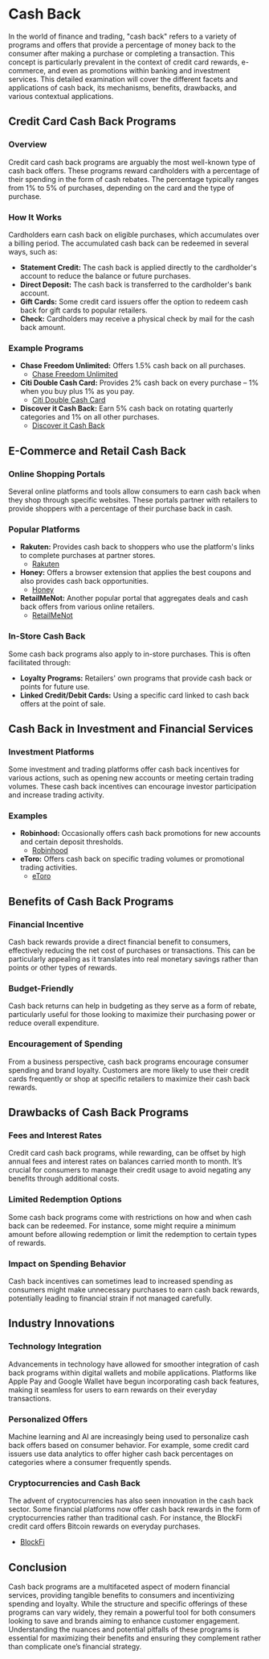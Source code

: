 # Cash Back

In the world of finance and trading, "cash back" refers to a variety of programs and offers that provide a percentage of money back to the consumer after making a purchase or completing a transaction. This concept is particularly prevalent in the context of credit card rewards, e-commerce, and even as promotions within banking and investment services. This detailed examination will cover the different facets and applications of cash back, its mechanisms, benefits, drawbacks, and various contextual applications.

## Credit Card Cash Back Programs

### Overview

Credit card cash back programs are arguably the most well-known type of cash back offers. These programs reward cardholders with a percentage of their spending in the form of cash rebates. The percentage typically ranges from 1% to 5% of purchases, depending on the card and the type of purchase.

### How It Works

Cardholders earn cash back on eligible purchases, which accumulates over a billing period. The accumulated cash back can be redeemed in several ways, such as:

- **Statement Credit:** The cash back is applied directly to the cardholder's account to reduce the balance or future purchases.
- **Direct Deposit:** The cash back is transferred to the cardholder's bank account.
- **Gift Cards:** Some credit card issuers offer the option to redeem cash back for gift cards to popular retailers.
- **Check:** Cardholders may receive a physical check by mail for the cash back amount.

### Example Programs

- **Chase Freedom Unlimited:** Offers 1.5% cash back on all purchases.
  - [Chase Freedom Unlimited](https://creditcards.chase.com/cash-back-credit-cards/freedom/unlimited)
- **Citi Double Cash Card:** Provides 2% cash back on every purchase – 1% when you buy plus 1% as you pay.
  - [Citi Double Cash Card](https://www.citi.com/credit-cards/citi-double-cash-credit-card)
- **Discover it Cash Back:** Earn 5% cash back on rotating quarterly categories and 1% on all other purchases.
  - [Discover it Cash Back](https://www.discover.com/credit-cards/cash-back/)

## E-Commerce and Retail Cash Back

### Online Shopping Portals

Several online platforms and tools allow consumers to earn cash back when they shop through specific websites. These portals partner with retailers to provide shoppers with a percentage of their purchase back in cash.

### Popular Platforms

- **Rakuten:** Provides cash back to shoppers who use the platform's links to complete purchases at partner stores.
  - [Rakuten](https://www.rakuten.com/)
- **Honey:** Offers a browser extension that applies the best coupons and also provides cash back opportunities.
  - [Honey](https://www.joinhoney.com/)
- **RetailMeNot:** Another popular portal that aggregates deals and cash back offers from various online retailers.
  - [RetailMeNot](https://www.retailmenot.com/)

### In-Store Cash Back

Some cash back programs also apply to in-store purchases. This is often facilitated through:

- **Loyalty Programs:** Retailers' own programs that provide cash back or points for future use.
- **Linked Credit/Debit Cards:** Using a specific card linked to cash back offers at the point of sale.

## Cash Back in Investment and Financial Services

### Investment Platforms

Some investment and trading platforms offer cash back incentives for various actions, such as opening new accounts or meeting certain trading volumes. These cash back incentives can encourage investor participation and increase trading activity.

### Examples

- **Robinhood:** Occasionally offers cash back promotions for new accounts and certain deposit thresholds.
  - [Robinhood](https://robinhood.com/)
- **eToro:** Offers cash back on specific trading volumes or promotional trading activities.
  - [eToro](https://www.etoro.com/)

## Benefits of Cash Back Programs

### Financial Incentive

Cash back rewards provide a direct financial benefit to consumers, effectively reducing the net cost of purchases or transactions. This can be particularly appealing as it translates into real monetary savings rather than points or other types of rewards.

### Budget-Friendly

Cash back returns can help in budgeting as they serve as a form of rebate, particularly useful for those looking to maximize their purchasing power or reduce overall expenditure.

### Encouragement of Spending

From a business perspective, cash back programs encourage consumer spending and brand loyalty. Customers are more likely to use their credit cards frequently or shop at specific retailers to maximize their cash back rewards.

## Drawbacks of Cash Back Programs

### Fees and Interest Rates

Credit card cash back programs, while rewarding, can be offset by high annual fees and interest rates on balances carried month to month. It’s crucial for consumers to manage their credit usage to avoid negating any benefits through additional costs.

### Limited Redemption Options

Some cash back programs come with restrictions on how and when cash back can be redeemed. For instance, some might require a minimum amount before allowing redemption or limit the redemption to certain types of rewards.

### Impact on Spending Behavior

Cash back incentives can sometimes lead to increased spending as consumers might make unnecessary purchases to earn cash back rewards, potentially leading to financial strain if not managed carefully.

## Industry Innovations

### Technology Integration

Advancements in technology have allowed for smoother integration of cash back programs within digital wallets and mobile applications. Platforms like Apple Pay and Google Wallet have begun incorporating cash back features, making it seamless for users to earn rewards on their everyday transactions.

### Personalized Offers

Machine learning and AI are increasingly being used to personalize cash back offers based on consumer behavior. For example, some credit card issuers use data analytics to offer higher cash back percentages on categories where a consumer frequently spends.

### Cryptocurrencies and Cash Back

The advent of cryptocurrencies has also seen innovation in the cash back sector. Some financial platforms now offer cash back rewards in the form of cryptocurrencies rather than traditional cash. For instance, the BlockFi credit card offers Bitcoin rewards on everyday purchases.
   - [BlockFi](https://blockfi.com/bitcoin-rewards-credit-card)

## Conclusion

Cash back programs are a multifaceted aspect of modern financial services, providing tangible benefits to consumers and incentivizing spending and loyalty. While the structure and specific offerings of these programs can vary widely, they remain a powerful tool for both consumers looking to save and brands aiming to enhance customer engagement. Understanding the nuances and potential pitfalls of these programs is essential for maximizing their benefits and ensuring they complement rather than complicate one’s financial strategy.